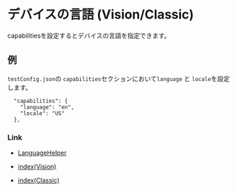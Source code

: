# デバイスの言語 (Vision/Classic)

capabilitiesを設定するとデバイスの言語を指定できます。

## 例

`testConfig.json`の `capabilities`セクションにおいて`language` と `locale`を設定します。

```
  "capabilities": {
    "language": "en",
    "locale": "US"
  },
```

### Link

- [LanguageHelper](../helper/language_helper/language_helper.md)


- [index(Vision)](../../index_ja.md)
- [index(Classic)](../../classic/index_ja.md)

